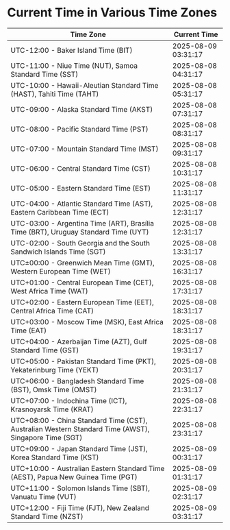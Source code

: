 # Current Time in Various Time Zones

| Time Zone | Current Time |
|-----------|--------------|
| UTC-12:00 - Baker Island Time (BIT) | 2025-08-09 03:31:17 |
| UTC-11:00 - Niue Time (NUT), Samoa Standard Time (SST) | 2025-08-08 04:31:17 |
| UTC-10:00 - Hawaii-Aleutian Standard Time (HAST), Tahiti Time (TAHT) | 2025-08-08 05:31:17 |
| UTC-09:00 - Alaska Standard Time (AKST) | 2025-08-08 07:31:17 |
| UTC-08:00 - Pacific Standard Time (PST) | 2025-08-08 08:31:17 |
| UTC-07:00 - Mountain Standard Time (MST) | 2025-08-08 09:31:17 |
| UTC-06:00 - Central Standard Time (CST) | 2025-08-08 10:31:17 |
| UTC-05:00 - Eastern Standard Time (EST) | 2025-08-08 11:31:17 |
| UTC-04:00 - Atlantic Standard Time (AST), Eastern Caribbean Time (ECT) | 2025-08-08 12:31:17 |
| UTC-03:00 - Argentina Time (ART), Brasília Time (BRT), Uruguay Standard Time (UYT) | 2025-08-08 12:31:17 |
| UTC-02:00 - South Georgia and the South Sandwich Islands Time (SGT) | 2025-08-08 13:31:17 |
| UTC±00:00 - Greenwich Mean Time (GMT), Western European Time (WET) | 2025-08-08 16:31:17 |
| UTC+01:00 - Central European Time (CET), West Africa Time (WAT) | 2025-08-08 17:31:17 |
| UTC+02:00 - Eastern European Time (EET), Central Africa Time (CAT) | 2025-08-08 18:31:17 |
| UTC+03:00 - Moscow Time (MSK), East Africa Time (EAT) | 2025-08-08 18:31:17 |
| UTC+04:00 - Azerbaijan Time (AZT), Gulf Standard Time (GST) | 2025-08-08 19:31:17 |
| UTC+05:00 - Pakistan Standard Time (PKT), Yekaterinburg Time (YEKT) | 2025-08-08 20:31:17 |
| UTC+06:00 - Bangladesh Standard Time (BST), Omsk Time (OMST) | 2025-08-08 21:31:17 |
| UTC+07:00 - Indochina Time (ICT), Krasnoyarsk Time (KRAT) | 2025-08-08 22:31:17 |
| UTC+08:00 - China Standard Time (CST), Australian Western Standard Time (AWST), Singapore Time (SGT) | 2025-08-08 23:31:17 |
| UTC+09:00 - Japan Standard Time (JST), Korea Standard Time (KST) | 2025-08-09 00:31:17 |
| UTC+10:00 - Australian Eastern Standard Time (AEST), Papua New Guinea Time (PGT) | 2025-08-09 01:31:17 |
| UTC+11:00 - Solomon Islands Time (SBT), Vanuatu Time (VUT) | 2025-08-09 02:31:17 |
| UTC+12:00 - Fiji Time (FJT), New Zealand Standard Time (NZST) | 2025-08-09 03:31:17 |
